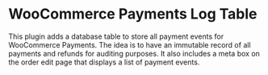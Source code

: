 # WooCommerce Payments Log Table

This plugin adds a database table to store all payment events for WooCommerce Payments. The idea is to have an immutable record of all payments and refunds for auditing purposes.  It also includes a meta box on the order edit page that displays a list of payment events.